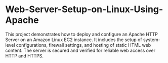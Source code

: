 # Web-Server-Setup-on-Linux-Using-Apache
This project demonstrates how to deploy and configure an Apache HTTP Server on an Amazon Linux EC2 instance. It includes the setup of system-level configurations, firewall settings, and hosting of static HTML web content. The server is secured and verified for reliable web access over HTTP and HTTPS.
